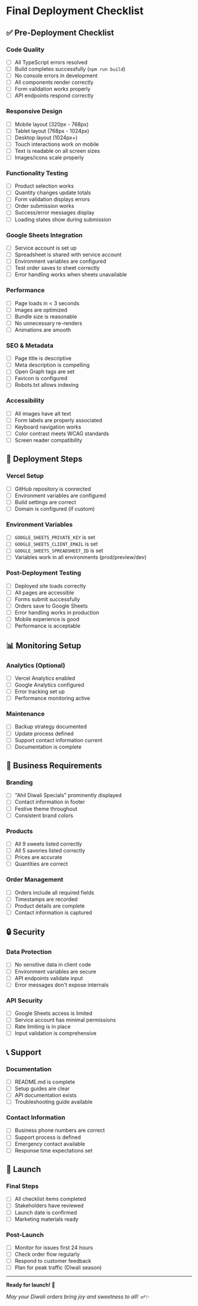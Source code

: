 # Final Deployment Checklist

## ✅ Pre-Deployment Checklist

### Code Quality
- [ ] All TypeScript errors resolved
- [ ] Build completes successfully (`npm run build`)
- [ ] No console errors in development
- [ ] All components render correctly
- [ ] Form validation works properly
- [ ] API endpoints respond correctly

### Responsive Design
- [ ] Mobile layout (320px - 768px)
- [ ] Tablet layout (768px - 1024px)  
- [ ] Desktop layout (1024px+)
- [ ] Touch interactions work on mobile
- [ ] Text is readable on all screen sizes
- [ ] Images/icons scale properly

### Functionality Testing
- [ ] Product selection works
- [ ] Quantity changes update totals
- [ ] Form validation displays errors
- [ ] Order submission works
- [ ] Success/error messages display
- [ ] Loading states show during submission

### Google Sheets Integration
- [ ] Service account is set up
- [ ] Spreadsheet is shared with service account
- [ ] Environment variables are configured
- [ ] Test order saves to sheet correctly
- [ ] Error handling works when sheets unavailable

### Performance
- [ ] Page loads in < 3 seconds
- [ ] Images are optimized
- [ ] Bundle size is reasonable
- [ ] No unnecessary re-renders
- [ ] Animations are smooth

### SEO & Metadata
- [ ] Page title is descriptive
- [ ] Meta description is compelling
- [ ] Open Graph tags are set
- [ ] Favicon is configured
- [ ] Robots.txt allows indexing

### Accessibility
- [ ] All images have alt text
- [ ] Form labels are properly associated
- [ ] Keyboard navigation works
- [ ] Color contrast meets WCAG standards
- [ ] Screen reader compatibility

## 🚀 Deployment Steps

### Vercel Setup
- [ ] GitHub repository is connected
- [ ] Environment variables are configured
- [ ] Build settings are correct
- [ ] Domain is configured (if custom)

### Environment Variables
- [ ] `GOOGLE_SHEETS_PRIVATE_KEY` is set
- [ ] `GOOGLE_SHEETS_CLIENT_EMAIL` is set
- [ ] `GOOGLE_SHEETS_SPREADSHEET_ID` is set
- [ ] Variables work in all environments (prod/preview/dev)

### Post-Deployment Testing
- [ ] Deployed site loads correctly
- [ ] All pages are accessible
- [ ] Forms submit successfully
- [ ] Orders save to Google Sheets
- [ ] Error handling works in production
- [ ] Mobile experience is good
- [ ] Performance is acceptable

## 📊 Monitoring Setup

### Analytics (Optional)
- [ ] Vercel Analytics enabled
- [ ] Google Analytics configured
- [ ] Error tracking set up
- [ ] Performance monitoring active

### Maintenance
- [ ] Backup strategy documented
- [ ] Update process defined
- [ ] Support contact information current
- [ ] Documentation is complete

## 🎯 Business Requirements

### Branding
- [ ] "Ahil Diwali Specials" prominently displayed
- [ ] Contact information in footer
- [ ] Festive theme throughout
- [ ] Consistent brand colors

### Products
- [ ] All 9 sweets listed correctly
- [ ] All 5 savories listed correctly
- [ ] Prices are accurate
- [ ] Quantities are correct

### Order Management
- [ ] Orders include all required fields
- [ ] Timestamps are recorded
- [ ] Product details are complete
- [ ] Contact information is captured

## 🔒 Security

### Data Protection
- [ ] No sensitive data in client code
- [ ] Environment variables are secure
- [ ] API endpoints validate input
- [ ] Error messages don't expose internals

### API Security
- [ ] Google Sheets access is limited
- [ ] Service account has minimal permissions
- [ ] Rate limiting is in place
- [ ] Input validation is comprehensive

## 📞 Support

### Documentation
- [ ] README.md is complete
- [ ] Setup guides are clear
- [ ] API documentation exists
- [ ] Troubleshooting guide available

### Contact Information
- [ ] Business phone numbers are correct
- [ ] Support process is defined
- [ ] Emergency contact available
- [ ] Response time expectations set

## 🎉 Launch

### Final Steps
- [ ] All checklist items completed
- [ ] Stakeholders have reviewed
- [ ] Launch date is confirmed
- [ ] Marketing materials ready

### Post-Launch
- [ ] Monitor for issues first 24 hours
- [ ] Check order flow regularly
- [ ] Respond to customer feedback
- [ ] Plan for peak traffic (Diwali season)

---

**Ready for launch! 🚀**

*May your Diwali orders bring joy and sweetness to all! 🪔✨*